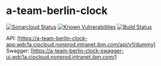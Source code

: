 # a-team-berlin-clock

[![Sonarcloud Status](https://sonarcloud.io/api/project_badges/measure?project=gotreasa_xpfarm_a-team-berlin-clock&metric=alert_status)](https://sonarcloud.io/dashboard?id=gotreasa_xpfarm_a-team-berlin-clock)
[![Known Vulnerabilities](https://snyk.io/test/github/xpfarm/a-team-berlin-clock/badge.svg)](https://snyk.io/test/github/xpfarm/a-team-berlin-clock)
[![Build Status](https://travis.ibm.com/GOTREASA/a-team-berlin-clock.svg?token=qUvyKZdxoFqWxS8YbzZZ&branch=main)](https://travis.ibm.com/GOTREASA/a-team-berlin-clock)

API: [https://a-team-berlin-clock-app.wdc1a.ciocloud.nonprod.intranet.ibm.com/api/v1/dummy]  
Swagger: [https://a-team-berlin-clock-swagger-ui.wdc1a.ciocloud.nonprod.intranet.ibm.com/]
